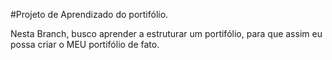 #Projeto de Aprendizado do portifólio.

Nesta Branch, busco aprender a estruturar um portifólio, para que assim eu possa criar o MEU portifólio de fato.